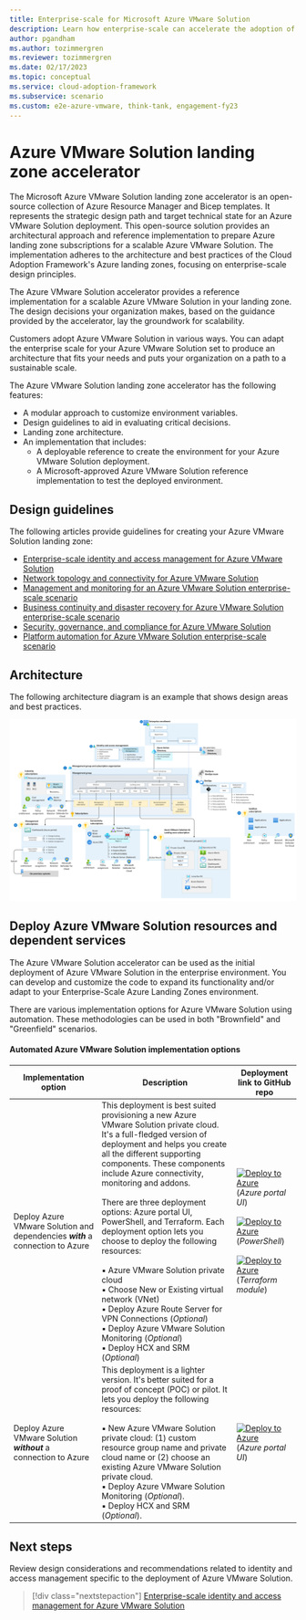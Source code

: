 ```yaml
---
title: Enterprise-scale for Microsoft Azure VMware Solution
description: Learn how enterprise-scale can accelerate the adoption of Microsoft Azure VMware Solution.
author: pgandham
ms.author: tozimmergren
ms.reviewer: tozimmergren
ms.date: 02/17/2023
ms.topic: conceptual
ms.service: cloud-adoption-framework
ms.subservice: scenario
ms.custom: e2e-azure-vmware, think-tank, engagement-fy23
---
```


# Azure VMware Solution landing zone accelerator

The Microsoft Azure VMware Solution landing zone accelerator is an open-source collection of Azure Resource Manager and Bicep templates. It represents the strategic design path and target technical state for an Azure VMware Solution deployment. This open-source solution provides an architectural approach and reference implementation to prepare Azure landing zone subscriptions for a scalable Azure VMware Solution. The implementation adheres to the architecture and best practices of the Cloud Adoption Framework's Azure landing zones, focusing on enterprise-scale design principles.

The Azure VMware Solution accelerator provides a reference implementation for a scalable Azure VMware Solution in your landing zone. The design decisions your organization makes, based on the guidance provided by the accelerator, lay the groundwork for scalability.

Customers adopt Azure VMware Solution in various ways. You can adapt the enterprise scale for your Azure VMware Solution set to produce an architecture that fits your needs and puts your organization on a path to a sustainable scale.

The Azure VMware Solution landing zone accelerator has the following features:

- A modular approach to customize environment variables.
- Design guidelines to aid in evaluating critical decisions.
- Landing zone architecture.
- An implementation that includes:
  - A deployable reference to create the environment for your Azure VMware Solution deployment.
  - A Microsoft-approved Azure VMware Solution reference implementation to test the deployed environment.

## Design guidelines

The following articles provide guidelines for creating your Azure VMware Solution landing zone:

- [Enterprise-scale identity and access management for Azure VMware Solution](./eslz-identity-and-access-management.md)
- [Network topology and connectivity for Azure VMware Solution](./eslz-network-topology-connectivity.md)
- [Management and monitoring for an Azure VMware Solution enterprise-scale scenario](./eslz-management-and-monitoring.md)
- [Business continuity and disaster recovery for Azure VMware Solution enterprise-scale scenario](./eslz-business-continuity-and-disaster-recovery.md)
- [Security, governance, and compliance for Azure VMware Solution](./eslz-security-governance-and-compliance.md)
- [Platform automation for Azure VMware Solution enterprise-scale scenario](./eslz-platform-automation-and-devops.md)

## Architecture

The following architecture diagram is an example that shows design areas and best practices.

[![Azure VMware Solution landing zone accelerator architecture](./media/azure-vmware-eslz-architecture.png)](./media/azure-vmware-eslz-architecture.png#lightbox)

## Deploy Azure VMware Solution resources and dependent services

The Azure VMware Solution accelerator can be used as the initial deployment of Azure VMware Solution in the enterprise environment. You can develop and customize the code to expand its functionality and/or adapt to your Enterprise-Scale Azure Landing Zones environment.

There are various implementation options for Azure VMware Solution using automation. These methodologies can be used in both "Brownfield" and "Greenfield" scenarios.

#### Automated Azure VMware Solution implementation options

| Implementation option                                 | Description                        | Deployment link to GitHub repo |
| ------------------------------------------------- | ------------------------------------------ | --------------------------|
| Deploy Azure VMware Solution and dependencies ***with*** a connection to Azure  | This deployment is best suited provisioning a new Azure VMware Solution private cloud. It's a full-fledged version of deployment and helps you create all the different supporting components. These components include Azure connectivity, monitoring and addons. <br><br> There are three deployment options: Azure portal UI, PowerShell, and Terraform. Each deployment option lets you choose to deploy the following resources: <br><br/>▪ Azure VMware Solution private cloud <br/>▪ Choose New or Existing virtual network (VNet) <br/>▪ Deploy Azure Route Server for VPN Connections (_Optional_) <br/>▪ Deploy Azure VMware Solution Monitoring (_Optional_) <br/>▪ Deploy HCX and SRM (_Optional_)        | [![Deploy to Azure](https://aka.ms/deploytoazurebutton)](https://portal.azure.com/#blade/Microsoft_Azure_CreateUIDef/CustomDeploymentBlade/uri/https%3A%2F%2Fraw.githubusercontent.com%2FAzure%2FEnterprise-Scale-for-AVS%2Fmain%2FAVS-Landing-Zone%2FGreenField%2520Lite%2FPortalUI%2FARM%2FGreenFieldLiteDeploy.deploy.json/uiFormDefinitionUri/https%3A%2F%2Fraw.githubusercontent.com%2FAzure%2FEnterprise-Scale-for-AVS%2Fmain%2FAVS-Landing-Zone%2FGreenField%2520Lite%2FPortalUI%2FARM%2FGreenFieldLiteDeploy.PortalUI.json)(_Azure portal UI_) <br><br> [![Deploy to Azure](https://aka.ms/deploytoazurebutton)](https://github.com/Azure/Enterprise-Scale-for-AVS/tree/main/AVS-Landing-Zone/GreenField/Bicep)(_PowerShell_)   <br><br>[![Deploy to Azure](https://aka.ms/deploytoazurebutton)](https://github.com/Azure/Enterprise-Scale-for-AVS/tree/main/AVS-Landing-Zone/GreenField/Terraform)(_Terraform module_) |
| Deploy Azure VMware Solution ***without*** a connection to Azure| This deployment is a lighter version. It's better suited for a proof of concept (POC) or pilot. It lets you deploy the following resources:<br><br>▪ New Azure VMware Solution private cloud: (1) custom resource group name and private cloud name or (2) choose an existing Azure VMware Solution private cloud. <br/>▪ Deploy Azure VMware Solution Monitoring (_Optional_). <br/>▪ Deploy HCX and SRM (_Optional_). | [![Deploy to Azure](https://aka.ms/deploytoazurebutton)](https://portal.azure.com/#blade/Microsoft_Azure_CreateUIDef/CustomDeploymentBlade/uri/https%3A%2F%2Fraw.githubusercontent.com%2FAzure%2FEnterprise-Scale-for-AVS%2Fmain%2FAVS-Landing-Zone%2FGreenField%2520Lite%2FPortalUI%2FARM%2FGreenFieldLiteDeploy.deploy.json/uiFormDefinitionUri/https%3A%2F%2Fraw.githubusercontent.com%2FAzure%2FEnterprise-Scale-for-AVS%2Fmain%2FAVS-Landing-Zone%2FGreenField%2520Lite%2FPortalUI%2FARM%2FGreenFieldLiteDeploy.PortalUI.json) (_Azure portal UI_) |


## Next steps

Review design considerations and recommendations related to identity and access management specific to the deployment of Azure VMware Solution.

> [!div class="nextstepaction"]
> [Enterprise-scale identity and access management for Azure VMware Solution](./eslz-identity-and-access-management.md)
